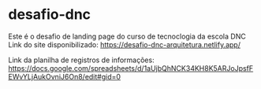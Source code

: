 # desafio-dnc
Este é o desafio de landing page do curso de tecnoclogia da escola DNC
Link do site disponibilizado: https://desafio-dnc-arquitetura.netlify.app/

Link da planilha de registros de informações: https://docs.google.com/spreadsheets/d/1aUjbQhNCK34KH8K5ARJoJpsfFEWvYLjAukOvniJ6On8/edit#gid=0
